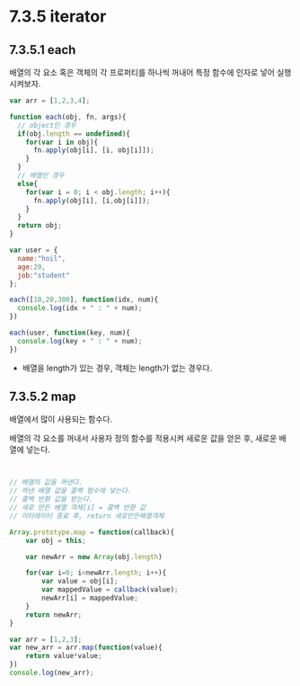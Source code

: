 # 7.3.5 iterator

## 7.3.5.1 each

배열의 각 요소 혹은 객체의 각 프로퍼티를 하나씩 꺼내어 특정 함수에 인자로 넣어 실행시켜보자.

```javascript
var arr = [1,2,3,4];

function each(obj, fn, args){
  // object인 경우
  if(obj.length == undefined){
    for(var i in obj){
      fn.apply(obj[i], [i, obj[i]]);
    }
  }
  // 배열인 경우
  else{
    for(var i = 0; i < obj.length; i++){
      fn.apply(obj[i], [i,obj[i]]);
    }
  }
  return obj;
}

var user = {
  name:"hoil",
  age:20,
  job:"student"
};

each([10,20,300], function(idx, num){
  console.log(idx + " : " + num);
})

each(user, function(key, num){
  console.log(key + " : " + num);
})
```

- 배열을 length가 있는 경우, 객체는 length가 없는 경우다.

## 7.3.5.2 map

배열에서 많이 사용되는 함수다.

배열의 각 요소를 꺼내서 사용자 정의 함수를 적용시켜 새로운 값을 얻은 후, 새로운 배열에 넣는다.

```javascript


// 배열의 값을 꺼낸다.
// 꺼낸 배열 값을 콜백 함수에 넣는다.
// 콜백 반환 값을 받는다.
// 새로 만든 배열 객체[i] = 콜백 반환 값
// 이터레이터 종료 후, return 새로만든배열객체

Array.prototype.map = function(callback){
    var obj = this;

    var newArr = new Array(obj.length)

    for(var i=0; i<newArr.length; i++){
        var value = obj[i];
        var mappedValue = callback(value);
        newArr[i] = mappedValue;
    }
    return newArr;
}

var arr = [1,2,3];
var new_arr = arr.map(function(value){
    return value*value;
})
console.log(new_arr);
```

